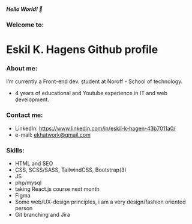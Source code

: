 ##### Hello World! 👋
### Welcome to:
# Eskil K. Hagens Github profile

### About me:
 I’m currently a Front-end dev. student at Noroff - School of technology.
- 4 years of educational and Youtube experience in IT and web development.

### Contact me:
- LinkedIn: https://www.linkedin.com/in/eskil-k-hagen-43b7011a0/
- e-mail: ekhatwork@gmail.com

### Skills:
- HTML and SEO
- CSS, SCSS/SASS, TailwindCSS, Bootstrap(3)
- JS
- php/mysql
- taking React.js course next month
- Figma
- Some web/UX-design principles, i am a very design/fashion oriented person 
- Git branching and Jira
